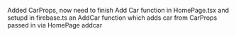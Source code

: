Added CarProps,
now need to finish Add Car function in HomePage.tsx and setupd in firebase.ts an AddCar function which adds car from CarProps passed in via HomePage addcar
